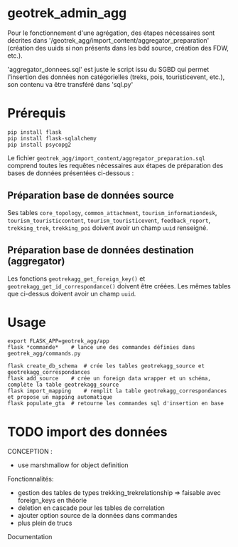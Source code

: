 # geotrek_admin_agg

Pour le fonctionnement d'une agrégation, des étapes nécessaires sont décrites dans '/geotrek_agg/import_content/aggregator_preparation' (création des uuids si non présents dans les bdd source, création des FDW, etc.).

'aggregator_donnees.sql' est juste le script issu du SGBD qui permet l'insertion des données non catégorielles (treks, pois, touristicevent, etc.), son contenu va être transféré dans 'sql.py'

# Prérequis

```
pip install flask
pip install flask-sqlalchemy
pip install psycopg2
```

Le fichier `geotrek_agg/import_content/aggregator_preparation.sql` comprend toutes les requêtes nécessaires aux étapes de préparation des bases de données présentées ci-dessous :

## Préparation base de données source

Ses tables `core_topology`, `common_attachment`, `tourism_informationdesk`, `tourism_touristiccontent`, `tourism_touristicevent`, `feedback_report`, `trekking_trek`, `trekking_poi` doivent avoir un champ `uuid` renseigné.

## Préparation base de données destination (aggregator)

Les fonctions `geotrekagg_get_foreign_key()` et `geotrekagg_get_id_correspondance()` doivent être créées.
Les mêmes tables que ci-dessus doivent avoir un champ `uuid`.

# Usage

```
export FLASK_APP=geotrek_agg/app
flask *commande*    # lance une des commandes définies dans geotrek_agg/commands.py
```
```
flask create_db_schema  # crée les tables geotrekagg_source et geotrekagg_correspondances
flask add_source    # crée un foreign data wrapper et un schéma, complète la table geotrekagg_source
flask import_mapping    # remplit la table geotrekagg_correspondances et propose un mapping automatique
flask populate_gta  # retourne les commandes sql d'insertion en base
```


# TODO import des données
CONCEPTION :
- use marshmallow for object definition

Fonctionnalités:
- gestion des tables de types trekking_trekrelationship
               => faisable avec foreign_keys en théorie
- deletion en cascade pour les tables de correlation
- ajouter option source de la données dans commandes
- plus plein de trucs

Documentation
